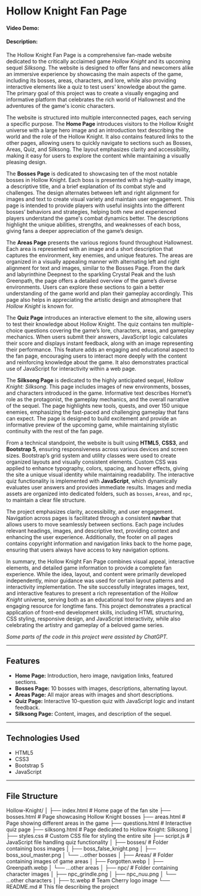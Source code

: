 # Hollow Knight Fan Page

#### Video Demo: <URL HERE>

#### Description:  
The Hollow Knight Fan Page is a comprehensive fan-made website dedicated to the critically acclaimed game *Hollow Knight* and its upcoming sequel *Silksong*. The website is designed to offer fans and newcomers alike an immersive experience by showcasing the main aspects of the game, including its bosses, areas, characters, and lore, while also providing interactive elements like a quiz to test users' knowledge about the game. The primary goal of this project was to create a visually engaging and informative platform that celebrates the rich world of Hallownest and the adventures of the game's iconic characters.  

The website is structured into multiple interconnected pages, each serving a specific purpose. The **Home Page** introduces visitors to the Hollow Knight universe with a large hero image and an introduction text describing the world and the role of the Hollow Knight. It also contains featured links to the other pages, allowing users to quickly navigate to sections such as Bosses, Areas, Quiz, and Silksong. The layout emphasizes clarity and accessibility, making it easy for users to explore the content while maintaining a visually pleasing design.  

The **Bosses Page** is dedicated to showcasing ten of the most notable bosses in Hollow Knight. Each boss is presented with a high-quality image, a descriptive title, and a brief explanation of its combat style and challenges. The design alternates between left and right alignment for images and text to create visual variety and maintain user engagement. This page is intended to provide players with useful insights into the different bosses’ behaviors and strategies, helping both new and experienced players understand the game's combat dynamics better. The descriptions highlight the unique abilities, strengths, and weaknesses of each boss, giving fans a deeper appreciation of the game’s design.  

The **Areas Page** presents the various regions found throughout Hallownest. Each area is represented with an image and a short description that captures the environment, key enemies, and unique features. The areas are organized in a visually appealing manner with alternating left and right alignment for text and images, similar to the Bosses Page. From the dark and labyrinthine Deepnest to the sparkling Crystal Peak and the lush Greenpath, the page offers a detailed overview of the game’s diverse environments. Users can explore these sections to gain a better understanding of the game world and plan their gameplay accordingly. This page also helps in appreciating the artistic design and atmosphere that *Hollow Knight* is known for.  

The **Quiz Page** introduces an interactive element to the site, allowing users to test their knowledge about Hollow Knight. The quiz contains ten multiple-choice questions covering the game’s lore, characters, areas, and gameplay mechanics. When users submit their answers, JavaScript logic calculates their score and displays instant feedback, along with an image representing their performance. This feature adds an engaging and educational aspect to the fan page, encouraging users to interact more deeply with the content and reinforcing knowledge about the game. It also demonstrates practical use of JavaScript for interactivity within a web page.  

The **Silksong Page** is dedicated to the highly anticipated sequel, *Hollow Knight: Silksong*. This page includes images of new environments, bosses, and characters introduced in the game. Informative text describes Hornet’s role as the protagonist, the gameplay mechanics, and the overall narrative of the sequel. The page highlights new tools, quests, and over 150 unique enemies, emphasizing the fast-paced and challenging gameplay that fans can expect. The page is designed to build excitement and provide an informative preview of the upcoming game, while maintaining stylistic continuity with the rest of the fan page.  

From a technical standpoint, the website is built using **HTML5**, **CSS3**, and **Bootstrap 5**, ensuring responsiveness across various devices and screen sizes. Bootstrap’s grid system and utility classes were used to create organized layouts and visually consistent elements. Custom CSS was applied to enhance typography, colors, spacing, and hover effects, giving the site a unique visual identity while maintaining readability. The interactive quiz functionality is implemented with **JavaScript**, which dynamically evaluates user answers and provides immediate results. Images and media assets are organized into dedicated folders, such as `bosses`, `Areas`, and `npc`, to maintain a clear file structure.  

The project emphasizes clarity, accessibility, and user engagement. Navigation across pages is facilitated through a consistent **navbar** that allows users to move seamlessly between sections. Each page includes relevant headings, images, and descriptive text, providing context and enhancing the user experience. Additionally, the footer on all pages contains copyright information and navigation links back to the home page, ensuring that users always have access to key navigation options.  

In summary, the Hollow Knight Fan Page combines visual appeal, interactive elements, and detailed game information to provide a complete fan experience. While the idea, layout, and content were primarily developed independently, minor guidance was used for certain layout patterns and interactivity implementation. The site successfully integrates images, text, and interactive features to present a rich representation of the *Hollow Knight* universe, serving both as an educational tool for new players and an engaging resource for longtime fans. This project demonstrates a practical application of front-end development skills, including HTML structuring, CSS styling, responsive design, and JavaScript interactivity, while also celebrating the artistry and gameplay of a beloved game series. 

*Some parts of the code in this project were assisted by ChatGPT.*

---

## Features

- **Home Page:** Introduction, hero image, navigation links, featured sections.  
- **Bosses Page:** 10 bosses with images, descriptions, alternating layout.  
- **Areas Page:** All major areas with images and short descriptions.  
- **Quiz Page:** Interactive 10-question quiz with JavaScript logic and instant feedback.  
- **Silksong Page:** Content, images, and description of the sequel. 

---

## Technologies Used

- HTML5  
- CSS3  
- Bootstrap 5  
- JavaScript

---

## File Structure

Hollow-Knight/
│
├── index.html # Home page of the fan site
├── bosses.html # Page showcasing Hollow Knight bosses
├── areas.html # Page showing different areas in the game
├── questions.html # Interactive quiz page
├── silksong.html # Page dedicated to Hollow Knight: Silksong
│
├── styles.css # Custom CSS file for styling the entire site
├── script.js # JavaScript file handling quiz functionality
│
├── bosses/ # Folder containing boss images
│ ├── boss_false_knight.png
│ ├── boss_soul_master.png
│ └── ...other bosses
│
├── Areas/ # Folder containing images of game areas
│ ├── Forgotten.webp
│ ├── Greenpath.webp
│ └── ...other areas
│
├── npc/ # Folder containing character images
│ ├── npc_grindle.png
│ ├── npc_nuu.png
│ └── ...other characters
│
├── tc.webp # Team Cherry logo image
└── README.md # This file describing the project